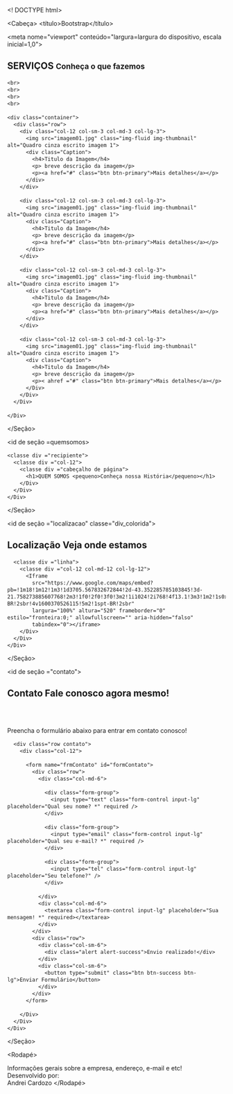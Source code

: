 <! DOCTYPE html>
<Html>

<Cabeça>
  <título>Bootstrap</título>

  <!-- definir um viewport -->
  <meta nome="viewport" conteúdo="largura=largura do dispositivo, escala inicial=1,0">

  <!-- adicionar CSS Bootstrap -->
  <link href="bootstrap.min.css" rel="stylesheet" media="tela">

  <!-- css personalizado -->
  <link href="estilo.css" rel="stylesheet" media="tela">
</Cabeça>

<corpo data-spy="pergaminho" alvo de dados=" #navbarexemplo" data-offset="80">

  <!--cabeçalho da aplicação->
  <nav id="navbar-example" class="navbar fixed-top navbar-expand-lg navbar navbar-dark bg-primary"">

    <a class=" navbar-brand" href="#">Logomarca</a>

    < classe debotão ="navbar-toggler" tipo=" botão " data-alternar=" colapso " data-target="#navbarSupportedContent "
      aria-controles="navbarSupportedContent" aria-expandida="falsa" aria-label="Navegação alternada">
      < span class="navbar-toggler-icon"></span>
    </Botão>

    <classe div ="colapso navbar-colapso" id="navbarSupportedContent">
      <ul classe="navbar-nav mr-auto">
        <li classe="nav-item ativo">
          <a class="nav-link" href="#servico">Serviços <span class="sr-only">(atual)</span></a>
        </li>
        <li classe="nav-item">
          <a class="nav-link" href="#portifolio">Portifólio</a>
        </li>
        <li classe="nav-item">
          <a class="nav-link" href="#quemsomos">Quem Somos</a>
        </li>
        <li classe="nav-item">
          <a class="nav-link" href="#localizacao">Localização</a>
        </li>
        <li classe="nav-item">
          <a class="nav-link" href="#contato">Contato</a>
        </li>

      </Ul>
      <form class="form-inline my-2 my-lg-0">
        < classede entrada ="form-control mr-sm-2" type="pesquisa" placeholder="Buscar" aria-label="Pesquisa">
        < classe debotão ="btn btn-outline-sucesso my-2 my-sm-0" type="submit">OK</button>
      </Forma>
    </Div>
  </Nav>
  <!--slider->
  <classe div ="divslider">
    <classe div ="dvslider de contêiner">
      <classe div ="col-12">

        <div id="carrosselExampleIndicadores" classe=" deslizamentode carrossel " data-ride="carrossel">
          <classe ol ="carousel-indicadores">
            <li data-target="#carouselExampleIndicators" data-slide-to="0" class="ativo"></li>
            <li data-target="#carouselExampleIndicators" data-slide-to="1"></li>
            <li data-target="#carouselExampleIndicators" data-slide-to="2"></li>
          </Ol>
          <classe div ="carrossel-interior">

            <classe div ="item carrossel ativo">
              <img src="foto1.jpg" class="d-block w-100" alt="...">
            </div>

            <div class="carousel-item">
              <img src="slider2.jpg" class="d-block w-100" alt="...">
            </div>

            <div class="carousel-item">
              <img src="slider3.jpg" class="d-block w-100" alt="...">
            </div>

          </div>
          <a class="carousel-control-prev" href="#carouselExampleIndicators" role="button" data-slide="prev">
            <span class="carousel-control-prev-icon" aria-hidden="true"></span>
            <span class="sr-only">Anterior</span>
          </a>
          <a class="carousel-control-next" href="#carouselExampleIndicators" role="button" data-slide="next">
            <span class="carousel-control-next-icon" aria-hidden="true"></span>
            <span class="sr-only">Próximo</span>
          </a>
        </div>


      </div>

    </div>
  </div>
  <!--Corpo da Aplicação-->

  <!--Serviços-->

  <section id=servico>
    <div class="container">
      <div class="col-12">
        <div class="page-header">
          <h1>SERVIÇOS <small>Conheça o que fazemos</small></h1>
        </div>
      </div>
    </div>

    <br>
    <br>
    <br>
    <br>

    <div class="container">
      <div class="row">
        <div class="col-12 col-sm-3 col-md-3 col-lg-3">
          <img src="imagem01.jpg" class="img-fluid img-thumbnail" alt="Quadro cinza escrito imagem 1">
          <div class="Caption">
            <h4>Titulo da Imagem</h4>
            <p> breve descrição da imagem</p>
            <p><a href="#" class="btn btn-primary">Mais detalhes</a></p>
          </div>
        </div>

        <div class="col-12 col-sm-3 col-md-3 col-lg-3">
          <img src="imagem01.jpg" class="img-fluid img-thumbnail" alt="Quadro cinza escrito imagem 1">
          <div class="Caption">
            <h4>Titulo da Imagem</h4>
            <p> breve descrição da imagem</p>
            <p><a href="#" class="btn btn-primary">Mais detalhes</a></p>
          </div>
        </div>

        <div class="col-12 col-sm-3 col-md-3 col-lg-3">
          <img src="imagem01.jpg" class="img-fluid img-thumbnail" alt="Quadro cinza escrito imagem 1">
          <div class="Caption">
            <h4>Titulo da Imagem</h4>
            <p> breve descrição da imagem</p>
            <p><a href="#" class="btn btn-primary">Mais detalhes</a></p>
          </div>
        </div>

        <div class="col-12 col-sm-3 col-md-3 col-lg-3">
          <img src="imagem01.jpg" class="img-fluid img-thumbnail" alt="Quadro cinza escrito imagem 1">
          <div class="Caption">
            <h4>Titulo da Imagem</h4>
            <p> breve descrição da imagem</p>
            <p>< ahref ="#" class="btn btn-primary">Mais detalhes</a></p>
          </Div>
        </Div>
      </Div>

    </Div>


  </Seção>




  <!-- // serviços -->

  <!--Portifolio->
  <classe div ="divslider">
    <id de seção =portifolio>
      <classe div ="recipiente">
        <classe div ="col-12">
          <classe div ="cabeçalho de página">
            <h1>PORTIFÓLIO <pequeno>Conheça nossos Trabalhos</pequeno></h1>
          </Div>
        </Div>
      </Div>
    </Seção>
  </Div>





  <!--Quem Somos-->

  <id de seção =quemsomos>

    <classe div ="recipiente">
      <classe div ="col-12">
        <classe div ="cabeçalho de página">
          <h1>QUEM SOMOS <pequeno>Conheça nossa História</pequeno></h1>
        </Div>
      </Div>
    </Div>
  </Seção>


  <!--Localização-->
  <id de seção ="localizacao" classe="div_colorida">
    <classe div ="recipiente">
      <classe div ="linha">
        <classe div ="col-12">
          <classe div ="cabeçalho de página">
            <h1>Localização <pequeno>Veja onde estamos</pequeno></h1>
          </Div>
        </Div>
      </Div>

      <classe div ="linha">
        <classe div ="col-12 col-md-12 col-lg-12">
          <Iframe
            src="https://www.google.com/maps/embed?pb=!1m18!1m12!1m3!1d3705.567832672844!2d-43.352285785103845!3d-21.758273885607768!2m3!1f0!2f0!3f0!3m2!1i1024!2i768!4f13.1!3m3!1m2!1s0x989c9f379a70b3%3A0xa1f86150ab90b108!2sSolutech%20Sistemas!5e0!3m2!1spt-BR!2sbr!4v1600370526115!5m2!1spt-BR!2sbr"
            largura="100%" altura="520" frameborder="0" estilo="fronteira:0;" allowfullscreen="" aria-hidden="falso"
            tabindex="0"></iframe>
        </Div>
      </Div>
    </Div>
  </Seção>


  <!-- // localização -->

  <!-- contato -->

  <id de seção ="contato">
    <classe div ="recipiente">
      <classe div ="linha">
        <classe div ="col-12 col-md-12">
          <classe div ="cabeçalho de página">
            <h1>Contato <pequeno>Fale conosco agora mesmo! </pequeno></h1>
          </Div>
        </Div>
      </Div>
      <Br>
      <Br>
      <classe div ="contato de linha">
        <classe div ="col-12 col-md-12">
          <p class="bg-success aviso">Preencha o formulário abaixo para entrar em contato conosco! </p>
        </div>
      </div>

      <div class="row contato">
        <div class="col-12">

          <form name="frmContato" id="formContato">
            <div class="row">
              <div class="col-md-6">

                <div class="form-group">
                  <input type="text" class="form-control input-lg" placeholder="Qual seu nome? *" required />
                </div>

                <div class="form-group">
                  <input type="email" class="form-control input-lg" placeholder="Qual seu e-mail? *" required />
                </div>

                <div class="form-group">
                  <input type="tel" class="form-control input-lg" placeholder="Seu telefone?" />
                </div>

              </div>
              <div class="col-md-6">
                <textarea class="form-control input-lg" placeholder="Sua mensagem! *" required></textarea>
              </div>
            </div>
            <div class="row">
              <div class="col-sm-6">
                <div class="alert alert-success">Envio realizado!</div>
              </div>
              <div class="col-sm-6">
                <button type="submit" class="btn btn-success btn-lg">Enviar Formulário</button>
              </div>
            </div>
          </form>

        </Div>
      </Div>
    </Div>
  </Seção>
  <!-- // contato -->

  <Rodapé>
    <classe div ="recipiente">
      <classe div ="linha">
        <div class="col-sm-10">
          Informações gerais sobre a empresa, endereço, e-mail e etc!
        </Div>
        <classe div ="col-sm-2 text-right">
          <pequeno>Desenvolvido por:</pequeno><br />
          <forte>Andrei Cardozo</forte>
        </Div>
      </Div>
    </Div>
  </Rodapé>


  <script src="jquery-3.5.1.min.js"></script>
  <script src=bootstrap.min.js"></script>
  <script src="principal.js"></script>
</Corpo>

</Html>

